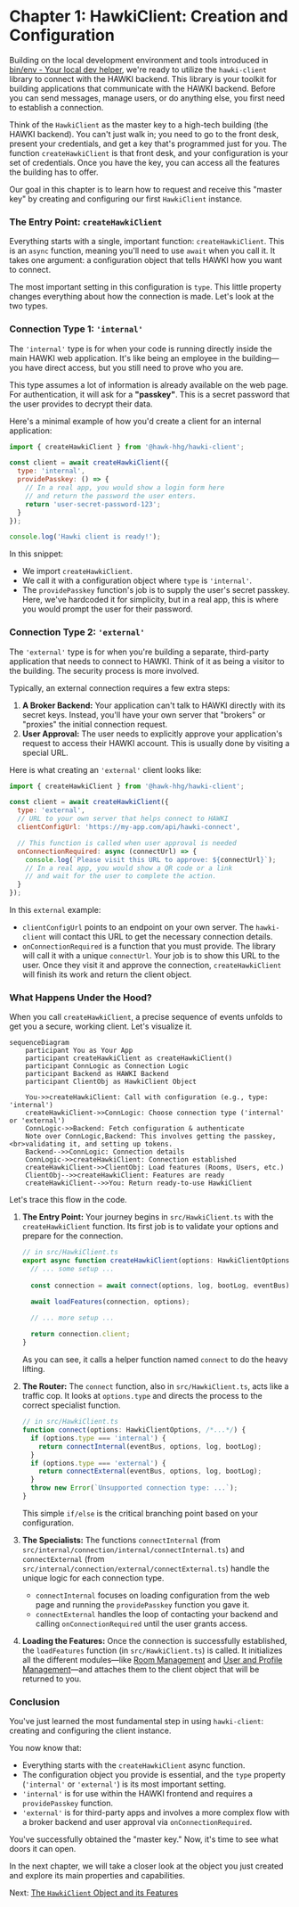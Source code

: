 # Chapter 1: HawkiClient: Creation and Configuration

Building on the local development environment and tools introduced in [bin/env - Your local dev helper](bin-env-your-local-dev-helper-862670637.md), we're ready to utilize the `hawki-client` library to connect with the HAWKI backend. This library is your toolkit for building applications that communicate with the HAWKI backend. Before you can send messages, manage users, or do anything else, you first need to establish a connection.

Think of the `HawkiClient` as the master key to a high-tech building (the HAWKI backend). You can't just walk in; you need to go to the front desk, present your credentials, and get a key that's programmed just for you. The function `createHawkiClient` is that front desk, and your configuration is your set of credentials. Once you have the key, you can access all the features the building has to offer.

Our goal in this chapter is to learn how to request and receive this "master key" by creating and configuring our first `HawkiClient` instance.

### The Entry Point: `createHawkiClient`

Everything starts with a single, important function: `createHawkiClient`. This is an `async` function, meaning you'll need to use `await` when you call it. It takes one argument: a configuration object that tells HAWKI how you want to connect.

The most important setting in this configuration is `type`. This little property changes everything about how the connection is made. Let's look at the two types.

### Connection Type 1: `'internal'`

The `'internal'` type is for when your code is running directly inside the main HAWKI web application. It's like being an employee in the building—you have direct access, but you still need to prove who you are.

This type assumes a lot of information is already available on the web page. For authentication, it will ask for a **"passkey"**. This is a secret password that the user provides to decrypt their data.

Here's a minimal example of how you'd create a client for an internal application:

```javascript
import { createHawkiClient } from '@hawk-hhg/hawki-client';

const client = await createHawkiClient({
  type: 'internal',
  providePasskey: () => {
    // In a real app, you would show a login form here
    // and return the password the user enters.
    return 'user-secret-password-123';
  }
});

console.log('Hawki client is ready!');
```

In this snippet:
*   We import `createHawkiClient`.
*   We call it with a configuration object where `type` is `'internal'`.
*   The `providePasskey` function's job is to supply the user's secret passkey. Here, we've hardcoded it for simplicity, but in a real app, this is where you would prompt the user for their password.

### Connection Type 2: `'external'`

The `'external'` type is for when you're building a separate, third-party application that needs to connect to HAWKI. Think of it as being a visitor to the building. The security process is more involved.

Typically, an external connection requires a few extra steps:
1.  **A Broker Backend:** Your application can't talk to HAWKI directly with its secret keys. Instead, you'll have your own server that "brokers" or "proxies" the initial connection request.
2.  **User Approval:** The user needs to explicitly approve your application's request to access their HAWKI account. This is usually done by visiting a special URL.

Here is what creating an `'external'` client looks like:

```javascript
import { createHawkiClient } from '@hawk-hhg/hawki-client';

const client = await createHawkiClient({
  type: 'external',
  // URL to your own server that helps connect to HAWKI
  clientConfigUrl: 'https://my-app.com/api/hawki-connect',

  // This function is called when user approval is needed
  onConnectionRequired: async (connectUrl) => {
    console.log(`Please visit this URL to approve: ${connectUrl}`);
    // In a real app, you would show a QR code or a link
    // and wait for the user to complete the action.
  }
});
```

In this `external` example:
*   `clientConfigUrl` points to an endpoint on your own server. The `hawki-client` will contact this URL to get the necessary connection details.
*   `onConnectionRequired` is a function that you must provide. The library will call it with a unique `connectUrl`. Your job is to show this URL to the user. Once they visit it and approve the connection, `createHawkiClient` will finish its work and return the client object.

### What Happens Under the Hood?

When you call `createHawkiClient`, a precise sequence of events unfolds to get you a secure, working client. Let's visualize it.

```mermaid
sequenceDiagram
    participant You as Your App
    participant createHawkiClient as createHawkiClient()
    participant ConnLogic as Connection Logic
    participant Backend as HAWKI Backend
    participant ClientObj as HawkiClient Object

    You->>createHawkiClient: Call with configuration (e.g., type: 'internal')
    createHawkiClient->>ConnLogic: Choose connection type ('internal' or 'external')
    ConnLogic->>Backend: Fetch configuration & authenticate
    Note over ConnLogic,Backend: This involves getting the passkey,<br>validating it, and setting up tokens.
    Backend-->>ConnLogic: Connection details
    ConnLogic->>createHawkiClient: Connection established
    createHawkiClient->>ClientObj: Load features (Rooms, Users, etc.)
    ClientObj-->>createHawkiClient: Features are ready
    createHawkiClient-->>You: Return ready-to-use HawkiClient
```

Let's trace this flow in the code.

1.  **The Entry Point:**
    Your journey begins in `src/HawkiClient.ts` with the `createHawkiClient` function. Its first job is to validate your options and prepare for the connection.

    ```typescript
    // in src/HawkiClient.ts
    export async function createHawkiClient(options: HawkiClientOptions): Promise<HawkiClient> {
      // ... some setup ...
      
      const connection = await connect(options, log, bootLog, eventBus);

      await loadFeatures(connection, options);

      // ... more setup ...
      
      return connection.client;
    }
    ```
    As you can see, it calls a helper function named `connect` to do the heavy lifting.

2.  **The Router:**
    The `connect` function, also in `src/HawkiClient.ts`, acts like a traffic cop. It looks at `options.type` and directs the process to the correct specialist function.

    ```typescript
    // in src/HawkiClient.ts
    function connect(options: HawkiClientOptions, /*...*/) {
      if (options.type === 'internal') {
        return connectInternal(eventBus, options, log, bootLog);
      }
      if (options.type === 'external') {
        return connectExternal(eventBus, options, log, bootLog);
      }
      throw new Error(`Unsupported connection type: ...`);
    }
    ```
    This simple `if/else` is the critical branching point based on your configuration.

3.  **The Specialists:**
    The functions `connectInternal` (from `src/internal/connection/internal/connectInternal.ts`) and `connectExternal` (from `src/internal/connection/external/connectExternal.ts`) handle the unique logic for each connection type.
    *   `connectInternal` focuses on loading configuration from the web page and running the `providePasskey` function you gave it.
    *   `connectExternal` handles the loop of contacting your backend and calling `onConnectionRequired` until the user grants access.

4.  **Loading the Features:**
    Once the connection is successfully established, the `loadFeatures` function (in `src/HawkiClient.ts`) is called. It initializes all the different modules—like [Room Management](room-management-285498536.md) and [User and Profile Management](user-and-profile-management-20863976.md)—and attaches them to the client object that will be returned to you.

### Conclusion

You've just learned the most fundamental step in using `hawki-client`: creating and configuring the client instance.

You now know that:
*   Everything starts with the `createHawkiClient` async function.
*   The configuration object you provide is essential, and the `type` property (`'internal'` or `'external'`) is its most important setting.
*   `'internal'` is for use within the HAWKI frontend and requires a `providePasskey` function.
*   `'external'` is for third-party apps and involves a more complex flow with a broker backend and user approval via `onConnectionRequired`.

You've successfully obtained the "master key." Now, it's time to see what doors it can open.

In the next chapter, we will take a closer look at the object you just created and explore its main properties and capabilities.

Next: [The `HawkiClient` Object and its Features](the-hawkiclient-object-and-its-features-844629559.md)

